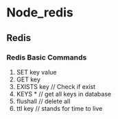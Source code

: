 # Node_redis

## Redis

### Redis Basic Commands

1. SET key value
2. GET key
3. EXISTS key // Check if exist
4. KEYS \* // get all keys in database
5. flushall // delete all
6. ttl key // stands for time to live
